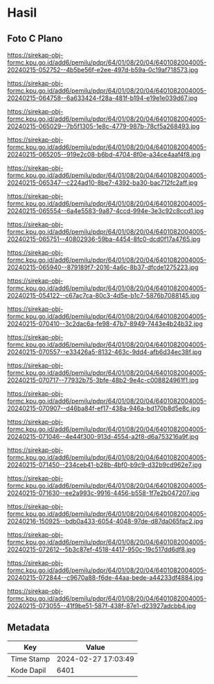 # Hasil

## Foto C Plano

https://sirekap-obj-formc.kpu.go.id/add6/pemilu/pdpr/64/01/08/20/04/6401082004005-20240215-052752--4b5be56f-e2ee-497d-b59a-0c19af718573.jpg

https://sirekap-obj-formc.kpu.go.id/add6/pemilu/pdpr/64/01/08/20/04/6401082004005-20240215-064758--6a633424-f28a-481f-b194-e19e1e039d67.jpg

https://sirekap-obj-formc.kpu.go.id/add6/pemilu/pdpr/64/01/08/20/04/6401082004005-20240215-065029--7b5f1305-1e8c-4779-987b-78cf5a268493.jpg

https://sirekap-obj-formc.kpu.go.id/add6/pemilu/pdpr/64/01/08/20/04/6401082004005-20240215-065205--919e2c08-b6bd-4704-8f0e-a34ce4aaf4f8.jpg

https://sirekap-obj-formc.kpu.go.id/add6/pemilu/pdpr/64/01/08/20/04/6401082004005-20240215-065347--c224ad10-8be7-4392-ba30-bac712fc2aff.jpg

https://sirekap-obj-formc.kpu.go.id/add6/pemilu/pdpr/64/01/08/20/04/6401082004005-20240215-065554--6a4e5583-9a87-4ccd-994e-3e3c92c8ccd1.jpg

https://sirekap-obj-formc.kpu.go.id/add6/pemilu/pdpr/64/01/08/20/04/6401082004005-20240215-065751--40802936-59ba-4454-8fc0-dcd0f17a4765.jpg

https://sirekap-obj-formc.kpu.go.id/add6/pemilu/pdpr/64/01/08/20/04/6401082004005-20240215-065940--879189f7-2016-4a6c-8b37-dfcde1275223.jpg

https://sirekap-obj-formc.kpu.go.id/add6/pemilu/pdpr/64/01/08/20/04/6401082004005-20240215-054122--c67ac7ca-80c3-4d5e-b1c7-5876b7088145.jpg

https://sirekap-obj-formc.kpu.go.id/add6/pemilu/pdpr/64/01/08/20/04/6401082004005-20240215-070410--3c2dac6a-fe98-47b7-8949-7443e4b24b32.jpg

https://sirekap-obj-formc.kpu.go.id/add6/pemilu/pdpr/64/01/08/20/04/6401082004005-20240215-070557--e33426a5-8132-463c-9dd4-afb6d34ec38f.jpg

https://sirekap-obj-formc.kpu.go.id/add6/pemilu/pdpr/64/01/08/20/04/6401082004005-20240215-070717--77932b75-3bfe-48b2-9e4c-c008824961f1.jpg

https://sirekap-obj-formc.kpu.go.id/add6/pemilu/pdpr/64/01/08/20/04/6401082004005-20240215-070907--d46ba84f-ef17-438a-946a-bd170b8d5e8c.jpg

https://sirekap-obj-formc.kpu.go.id/add6/pemilu/pdpr/64/01/08/20/04/6401082004005-20240215-071046--4e44f300-913d-4554-a2f8-d6a753216a9f.jpg

https://sirekap-obj-formc.kpu.go.id/add6/pemilu/pdpr/64/01/08/20/04/6401082004005-20240215-071450--234ceb41-b28b-4bf0-b9c9-d32b9cd962e7.jpg

https://sirekap-obj-formc.kpu.go.id/add6/pemilu/pdpr/64/01/08/20/04/6401082004005-20240215-071630--ee2a993c-9916-4456-b558-1f7e2b047207.jpg

https://sirekap-obj-formc.kpu.go.id/add6/pemilu/pdpr/64/01/08/20/04/6401082004005-20240216-150925--bdb0a433-6054-4048-97de-d87da065fac2.jpg

https://sirekap-obj-formc.kpu.go.id/add6/pemilu/pdpr/64/01/08/20/04/6401082004005-20240215-072612--5b3c87ef-4518-4417-950c-19c517dd6df8.jpg

https://sirekap-obj-formc.kpu.go.id/add6/pemilu/pdpr/64/01/08/20/04/6401082004005-20240215-072844--c9670a88-f6de-44aa-bede-a44233df4884.jpg

https://sirekap-obj-formc.kpu.go.id/add6/pemilu/pdpr/64/01/08/20/04/6401082004005-20240215-073055--41f9be51-587f-438f-87e1-d23927adcbb4.jpg


## Metadata

| Key        | Value               |
| ---------- | ------------------- |
| Time Stamp | 2024-02-27 17:03:49 |
| Kode Dapil | 6401                |



